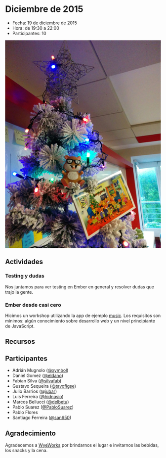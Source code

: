 # Diciembre de 2015

* Fecha: 19 de diciembre de 2015
* Hora: de 19:30 a 22:00
* Participantes: 10

![Foto](./photo.jpg)

## Actividades

### Testing y dudas

Nos juntamos para ver testing en Ember en general y resolver dudas que trajo la
gente.

### Ember desde casi cero

Hicimos un workshop utilizando la app de ejemplo
[music](https://github.com/ember-montevideo/ember-spotify). Los requisitos son
mínimos: algún conocimiento sobre desarrollo web y un nivel principiante de
JavaScript.

## Recursos

## Participantes

* Adrián Mugnolo ([@xymbol](https://github.com/xymbol))
* Daniel Gomez ([@eldano](https://github.com/eldano))
* Fabian Silva ([@silvafab](https://github.com/silvafab))
* Gustavo Sequeira ([@tavofigse](https://github.com/tavofigse))
* Julio Barrios ([@jubar](https://github.com/jubar))
* Luis Ferreira ([@hidnasio](https://github.com/hidnasio))
* Marcos Bellucci ([@delbetu](https://github.com/delbetu))
* Pablo Suarez ([@PabloSuarez](https://github.com/PabloSuarez))
* Pablo Flores
* Santiago Ferreira ([@san650](https://github.com/san650))

## Agradecimiento

Agradecemos a [WyeWorks](https://wyeworks.com/) por brindarnos el lugar e
invitarnos las bebidas, los snacks y la cena.
